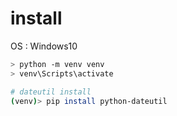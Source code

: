 # install

OS : Windows10

```bash
> python -m venv venv
> venv\Scripts\activate

# dateutil install
(venv)> pip install python-dateutil
```
